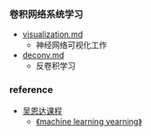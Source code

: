 ### 卷积网络系统学习

* [visualization.md](visualization.md)
    * 神经网络可视化工作
* [deconv.md](deconv.md)
    * 反卷积学习


### reference 
* [吴恩达课程](https://www.coursera.org/specializations/deep-learning)
    * [《machine learning yearning》](https://xiaqunfeng.gitbooks.io/machine-learning-yearning/content/chapter5.html)